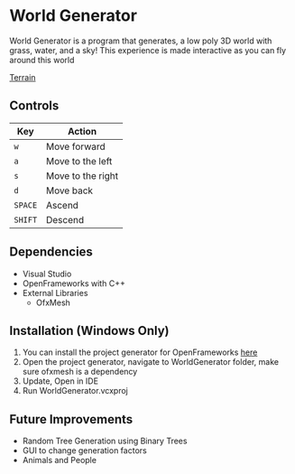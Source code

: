 # World Generator
World Generator is a program that generates, a low poly 3D world with grass, water, and a sky!
This experience is made interactive as you can fly around this world

[Terrain](https://ibb.co/BcYtFKL)

## Controls

| Key      | Action                                                      |
|----------|-------------------------------------------------------------|
| `w`      | Move forward                                                |
| `a`      | Move to the left                                            |
| `s`      | Move to the right                                           |
| `d`      | Move back                                                   |
| `SPACE`  | Ascend                                                      |
| `SHIFT`  | Descend                                                     |

## Dependencies
- Visual Studio
- OpenFrameworks with C++
- External Libraries
	- OfxMesh

## Installation (Windows Only)
1. You can install the project generator for OpenFrameworks [here](https://openframeworks.cc/)
2. Open the project generator, navigate to WorldGenerator folder, make sure ofxmesh is a dependency
3. Update, Open in IDE
4. Run WorldGenerator.vcxproj

## Future Improvements
- Random Tree Generation using Binary Trees
- GUI to change generation factors
- Animals and People
